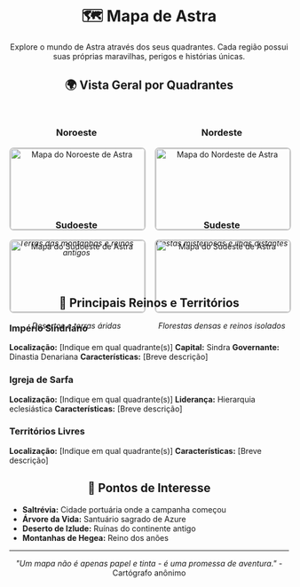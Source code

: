 <div style="text-align: center;">
    <h1>🗺️ Mapa de Astra</h1>
</div>

<div style="text-align: center;">
    <p>Explore o mundo de Astra através dos seus quadrantes. Cada região possui suas próprias maravilhas, perigos e histórias únicas.</p>
</div>

<div style="text-align: center;">
    <h2>🌍 Vista Geral por Quadrantes</h2>
</div>

<div style="display: grid; grid-template-columns: repeat(2, 1fr); gap: 20px; margin: 2rem 0;">
    <div style="text-align: center;">
        <h3>Noroeste</h3>
        <img src="/imagens/mapa/astra-noroeste.jpg" alt="Mapa do Noroeste de Astra" style="width: 100%; max-width: 400px; border: 2px solid #ccc; border-radius: 8px;">
        <p><em>Terras das montanhas e reinos antigos</em></p>
    </div>
    <div style="text-align: center;">
        <h3>Nordeste</h3>
        <img src="/imagens/mapa/astra-nordeste.jpg" alt="Mapa do Nordeste de Astra" style="width: 100%; max-width: 400px; border: 2px solid #ccc; border-radius: 8px;">
        <p><em>Costas misteriosas e ilhas distantes</em></p>
    </div>
    <div style="text-align: center;">
        <h3>Sudoeste</h3>
        <img src="/imagens/mapa/astra-sudoeste.jpg" alt="Mapa do Sudoeste de Astra" style="width: 100%; max-width: 400px; border: 2px solid #ccc; border-radius: 8px;">
        <p><em>Desertos e terras áridas</em></p>
    </div>
    <div style="text-align: center;">
        <h3>Sudeste</h3>
        <img src="/imagens/mapa/astra-sudeste.jpg" alt="Mapa do Sudeste de Astra" style="width: 100%; max-width: 400px; border: 2px solid #ccc; border-radius: 8px;">
        <p><em>Florestas densas e reinos isolados</em></p>
    </div>
</div>

<div style="text-align: center;">
    <h2>🏰 Principais Reinos e Territórios</h2>
</div>

### Império Sindriano
**Localização:** [Indique em qual quadrante(s)]
**Capital:** Sindra
**Governante:** Dinastia Denariana
**Características:** [Breve descrição]

### Igreja de Sarfa  
**Localização:** [Indique em qual quadrante(s)]
**Liderança:** Hierarquia eclesiástica
**Características:** [Breve descrição]

### Territórios Livres
**Localização:** [Indique em qual quadrante(s)]
**Características:** [Breve descrição]

<div style="text-align: center;">
    <h2>📌 Pontos de Interesse</h2>
</div>

- **Saltrévia:** Cidade portuária onde a campanha começou
- **Árvore da Vida:** Santuário sagrado de Azure
- **Deserto de Izlude:** Ruínas do continente antigo
- **Montanhas de Hegea:** Reino dos anões

---

<div style="text-align: center;">
    <em>"Um mapa não é apenas papel e tinta - é uma promessa de aventura."</em> - Cartógrafo anônimo
</div>